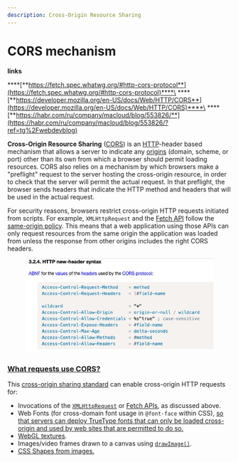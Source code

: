 ```yaml
---
description: Cross-Origin Resource Sharing
---
```


# CORS mechanism

**links**

****[**https://fetch.spec.whatwg.org/#http-cors-protocol**](https://fetch.spec.whatwg.org/#http-cors-protocol)****\
****[**https://developer.mozilla.org/en-US/docs/Web/HTTP/CORS**](https://developer.mozilla.org/en-US/docs/Web/HTTP/CORS)****\
****[**https://habr.com/ru/company/macloud/blog/553826/**](https://habr.com/ru/company/macloud/blog/553826/?ref=tg%2Fwebdevblog)

**Cross-Origin Resource Sharing** ([CORS](https://developer.mozilla.org/en-US/docs/Glossary/CORS)) is an [HTTP](https://developer.mozilla.org/en-US/docs/Glossary/HTTP)-header based mechanism that allows a server to indicate any [origins](https://developer.mozilla.org/en-US/docs/Glossary/Origin) (domain, scheme, or port) other than its own from which a browser should permit loading resources. CORS also relies on a mechanism by which browsers make a "preflight" request to the server hosting the cross-origin resource, in order to check that the server will permit the actual request. In that preflight, the browser sends headers that indicate the HTTP method and headers that will be used in the actual request.

For security reasons, browsers restrict cross-origin HTTP requests initiated from scripts. For example, `XMLHttpRequest` and the [Fetch API](https://developer.mozilla.org/en-US/docs/Web/API/Fetch\_API) follow the [same-origin policy](https://developer.mozilla.org/en-US/docs/Web/Security/Same-origin\_policy). This means that a web application using those APIs can only request resources from the same origin the application was loaded from unless the response from other origins includes the right CORS headers.

<figure><img src="../../.gitbook/assets/10255 (1).png" alt=""><figcaption></figcaption></figure>

### [What requests use CORS?](https://developer.mozilla.org/en-US/docs/Web/HTTP/CORS#what\_requests\_use\_cors) <a href="#what_requests_use_cors" id="what_requests_use_cors"></a>

This [cross-origin sharing standard](https://fetch.spec.whatwg.org/#http-cors-protocol) can enable cross-origin HTTP requests for:

* Invocations of the [`XMLHttpRequest`](https://developer.mozilla.org/en-US/docs/Web/API/XMLHttpRequest) or [Fetch APIs](https://developer.mozilla.org/en-US/docs/Web/API/Fetch\_API), as discussed above.
* Web Fonts (for cross-domain font usage in `@font-face` within CSS), [so that servers can deploy TrueType fonts that can only be loaded cross-origin and used by web sites that are permitted to do so.](https://www.w3.org/TR/css-fonts-3/#font-fetching-requirements)
* [WebGL textures](https://developer.mozilla.org/en-US/docs/Web/API/WebGL\_API/Tutorial/Using\_textures\_in\_WebGL).
* Images/video frames drawn to a canvas using [`drawImage()`](https://developer.mozilla.org/en-US/docs/Web/API/CanvasRenderingContext2D/drawImage).
* [CSS Shapes from images.](https://developer.mozilla.org/en-US/docs/Web/CSS/CSS\_Shapes/Shapes\_From\_Images)

